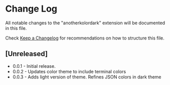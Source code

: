 # Change Log
All notable changes to the "anotherkolordark" extension will be documented in this file.

Check [Keep a Changelog](http://keepachangelog.com/) for recommendations on how to structure this file.

## [Unreleased]
- 0.0.1 - Initial release. 
- 0.0.2 - Updates color theme to include terminal colors
- 0.0.3 - Adds light version of theme. Refines JSON colors in dark theme
